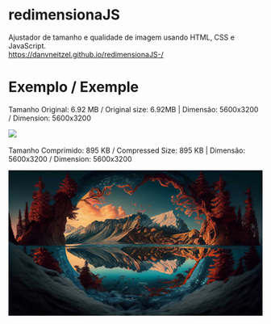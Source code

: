 # redimensionaJS
Ajustador de tamanho e qualidade de imagem usando HTML, CSS e JavaScript.
<br>
<a href="https://danvneitzel.github.io/redimensionaJS-/">https://danvneitzel.github.io/redimensionaJS-/</a>

<h1>Exemplo / Exemple</h1>

<p>Tamanho Original: 6.92 MB / Original size: 6.92MB | Dimensão: 5600x3200  / Dimension: 5600x3200</p>
<img src="exemple/majestic-mountain-peak-tranquil-winter-landscape-generated-by-ai.jpg">

<p>Tamanho Comprimido: 895 KB / Compressed Size: 895 KB | Dimensão: 5600x3200  / Dimension: 5600x3200</p>
<img src="exemple/majestic-mountain-peak-tranquil-winter-landscape-generated-by-ai_8-3-24.jpg">
